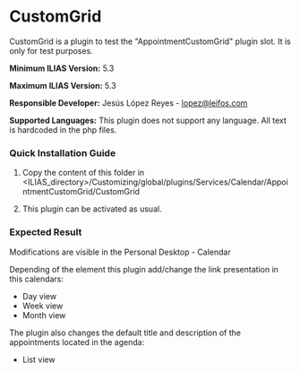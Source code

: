 # CustomGrid

CustomGrid is a plugin to test the "AppointmentCustomGrid" plugin slot. It is only for test purposes.

**Minimum ILIAS Version:**
5.3

**Maximum ILIAS Version:**
5.3

**Responsible Developer:**
Jesús López Reyes - lopez@leifos.com

**Supported Languages:**
This plugin does not support any language. All text is hardcoded in the php files. 

### Quick Installation Guide
1. Copy the content of this folder in <ILIAS_directory>/Customizing/global/plugins/Services/Calendar/AppointmentCustomGrid/CustomGrid

2. This plugin can be activated as usual.


### Expected Result

Modifications are visible in the Personal Desktop - Calendar

Depending of the element this plugin add/change the link presentation in this calendars:
 - Day view
 - Week view
 - Month view
 
The plugin also changes the default title and description of the appointments located in the agenda: 
  - List view
